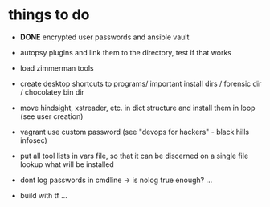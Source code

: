 # things to do
- __DONE__ encrypted user passwords and ansible vault
- autopsy plugins and link them to the directory, test if that works
- load zimmerman tools
- create desktop shortcuts to programs/ important install dirs / forensic dir / chocolatey bin dir
- move hindsight, xstreader, etc. in dict structure and install them in loop (see user creation)
- vagrant use custom password (see "devops for hackers" - black hills infosec)
- put all tool lists in vars file, so that it can be discerned on a single file lookup what will be installed
- dont log passwords in cmdline -> is nolog true enough?
...

- build with tf ... 